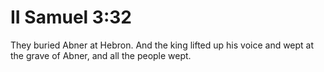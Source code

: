 # II Samuel 3:32

They buried Abner at Hebron. And the king lifted up his voice and wept at the grave of Abner, and all the people wept.
